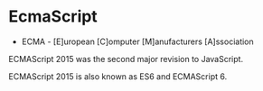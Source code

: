 # EcmaScript

- ECMA - [E]uropean [C]omputer [M]anufacturers [A]ssociation

ECMAScript 2015 was the second major revision to JavaScript.

ECMAScript 2015 is also known as ES6 and ECMAScript 6.

